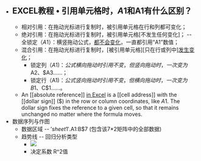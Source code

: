 - ## EXCEL教程 • 引用单元格时，$A$1和A1有什么区别？
    - 相对引用：在拖动光标进行复制时，被引用单元格在行和列都可变化；
    - 绝对引用：在拖动光标进行复制时，被引用单元格[不发生任何变化]； -- 全锁定（$A$1）：横竖拖动公式，[都不会变化](https://zhidao.baidu.com/question/174912507.html)，一直都引用“A1”数值；
    - 混合引用：在拖动光标进行复制时，[被引用单元格][只在行或列中][发生变化](https://zhuanlan.zhihu.com/p/38279572)；
        - 锁定列（$A1)：公式横向拖动时引用不变，但竖向拖动时，一次变为$A2、$A3……；
        - 锁定行（A$1)：公式竖向拖动时引用不变，但横向拖动时，一次变为B$1、C$1……。
    - An [[absolute reference]] [in Excel](https://www.ablebits.com/office-addins-blog/2015/11/25/relative-absolute-reference-excel/) is a [[cell address]] with the [[dollar sign]] ($) in the row or column coordinates, like $A$1. The dollar sign fixes the reference to a given cell, so that it remains unchanged no matter where the formula moves.
- 数据序列与作图
    - 数据区域 -- $'sheet1'.$A$1:$B$7 (包含该7*2矩阵中的全部数据)
    - 趋势线 -- 回归分析类型
        - ![](https://firebasestorage.googleapis.com/v0/b/firescript-577a2.appspot.com/o/imgs%2Fapp%2FXELiu-NovaKG%2Fs_NrilvH5q.png?alt=media&token=d83ab7ef-6b24-48f6-9c45-813e6bc3e107)
        - 决定系数 R^2值
